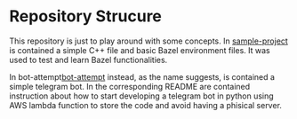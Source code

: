# Repository Strucure

This repository is just to play around with some concepts. In [sample-project](https://github.com/Autari89/Hello-repo/tree/master/sample-project) is contained a simple C++ 
file and basic Bazel environment files. It was used to test and learn Bazel functionalities.

In bot-attempt[bot-attempt](https://github.com/Autari89/Hello-repo/tree/master/bot-attempt) instead, as the name suggests, is contained a simple telegram bot. In the corresponding README are contained instruction about how to start developing a telegram bot in python using AWS lambda function to store the code and avoid having a phisical server.
